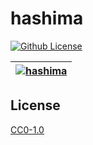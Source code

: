 # hashima

[![Github License](https://img.shields.io/github/license/setetres/v14.svg?v=1)](https://github.com/setetres/v14/blob/master/LICENSE)

| [![hashima](https://setetres.s3.amazonaws.com/setetres.st/img/share-hashima.png?v=1&raw=true)](http://hashima.gg) |
| ----------------------------------------------------------------------------------------------------------------- |

## License

[CC0-1.0]

[http://hashima.gg]: http://hashima.gg
[cc0-1.0]: http://creativecommons.org/licenses/cc0/1.0
